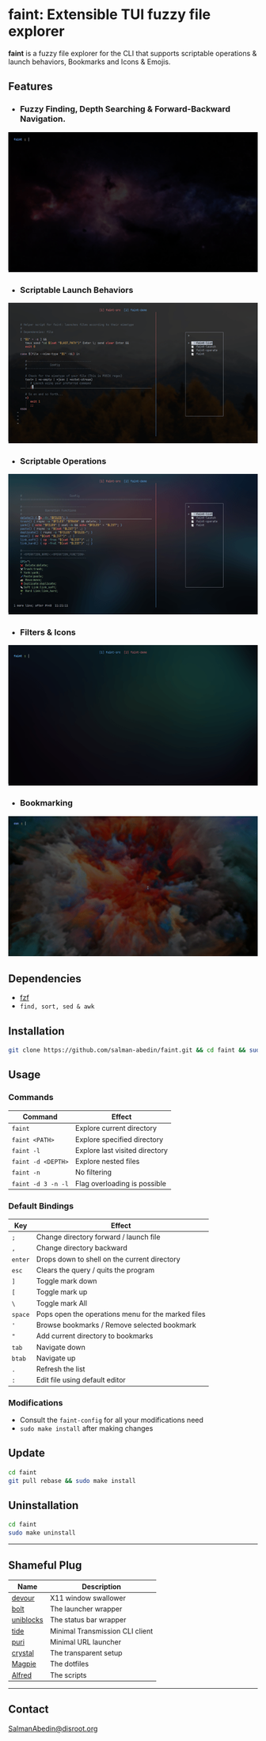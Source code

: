 # faint: Extensible TUI fuzzy file explorer

**faint** is a fuzzy file explorer for the CLI that supports scriptable operations & launch behaviors, Bookmarks and Icons & Emojis.

## Features

-  ### Fuzzy Finding, Depth Searching & Forward-Backward Navigation.

![](demo/navigation.gif)

-  ### Scriptable Launch Behaviors

![](demo/launching.gif)

-  ### Scriptable Operations

![](demo/operations.gif)

-  ### Filters & Icons

![](demo/filtering.gif)

-  ### Bookmarking

![](demo/bookmarks.gif)

## Dependencies

-  [fzf](https://github.com/junegunn/fzf)
-  `find, sort, sed & awk`

## Installation

```sh
git clone https://github.com/salman-abedin/faint.git && cd faint && sudo make install
```

## Usage

### Commands

| Command            | Effect                         |
| ------------------ | ------------------------------ |
| `faint`            | Explore current directory      |
| `faint <PATH>`     | Explore specified directory    |
| `faint -l`         | Explore last visited directory |
| `faint -d <DEPTH>` | Explore nested files           |
| `faint -n`         | No filtering                   |
| `faint -d 3 -n -l` | Flag overloading is possible   |

### Default Bindings

| Key     | Effect                                             |
| ------- | -------------------------------------------------- |
| `;`     | Change directory forward / launch file             |
| `,`     | Change directory backward                          |
| `enter` | Drops down to shell on the current directory       |
| `esc`   | Clears the query / quits the program               |
| `]`     | Toggle mark down                                   |
| `[`     | Toggle mark up                                     |
| `\`     | Toggle mark All                                    |
| `space` | Pops open the operations menu for the marked files |
| `'`     | Browse bookmarks / Remove selected bookmark        |
| `"`     | Add current directory to bookmarks                 |
| `tab`   | Navigate down                                      |
| `btab`  | Navigate up                                        |
| `.`     | Refresh the list                                   |
| `:`     | Edit file using default editor                     |

### Modifications

-  Consult the `faint-config` for all your modifications need
-  `sudo make install` after making changes

## Update

```sh
cd faint
git pull rebase && sudo make install
```

## Uninstallation

```sh
cd faint
sudo make uninstall
```

---

## Shameful Plug

| Name                                                    | Description                     |
| ------------------------------------------------------- | ------------------------------- |
| [devour](https://github.com/salman-abedin/devour)       | X11 window swallower            |
| [bolt](https://github.com/salman-abedin/bolt)           | The launcher wrapper            |
| [uniblocks](https://github.com/salman-abedin/uniblocks) | The status bar wrapper          |
| [tide](https://github.com/salman-abedin/tide)           | Minimal Transmission CLI client |
| [puri](https://github.com/salman-abedin/puri)           | Minimal URL launcher            |
| [crystal](https://github.com/salman-abedin/crystal)     | The transparent setup           |
| [Magpie](https://github.com/salman-abedin/magpie)       | The dotfiles                    |
| [Alfred](https://github.com/salman-abedin/alfred)       | The scripts                     |

---

## Contact

SalmanAbedin@disroot.org
